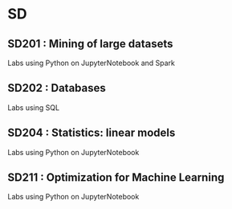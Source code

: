 # SD

## SD201 : Mining of large datasets
  Labs using Python on JupyterNotebook and Spark
  
## SD202 : Databases
  Labs using SQL

## SD204 : Statistics: linear models
  Labs using Python on JupyterNotebook

## SD211 : Optimization for Machine Learning
  Labs using Python on JupyterNotebook
